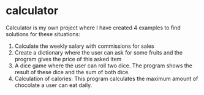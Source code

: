 # calculator
Calculator is my own project where I have created 4 examples to find solutions for these situations:
1. Calculate the weekly salary with commissions for sales
2. Create a dictionary where the user can ask for some fruits and the program gives the price of this asked item
3. A dice game where the user can roll two dice. The program shows the result of these dice and the sum of both dice.
4. Calculation of calories: This program calculates the maximum amount of chocolate a user can eat daily.
